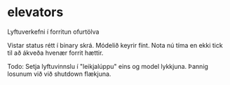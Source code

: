 elevators
=========

Lyftuverkefni í forritun ofurtölva

Vistar status rétt í binary skrá.
Módelið keyrir fínt.
Nota nú tíma en ekki tick til að ákveða hvenær forrit hættir.

Todo: 
Setja lyftuvinnslu í "leikjalúppu" eins og model lykkjuna. Þannig losunum við við shutdown flækjuna.
